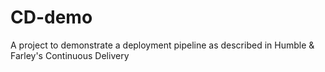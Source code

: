 # CD-demo
A project to demonstrate a deployment pipeline as described in Humble &amp; Farley's Continuous Delivery

